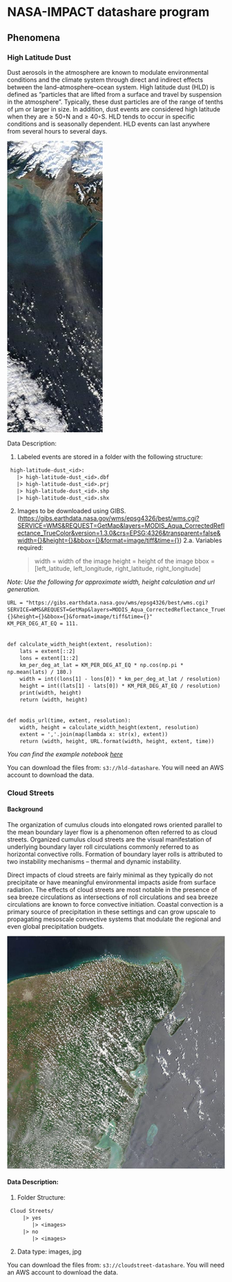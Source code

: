 # NASA-IMPACT datashare program



## Phenomena

### High Latitude Dust
Dust  aerosols  in  the  atmosphere  are  known  to  modulate environmental conditions and the climate system through direct and indirect effects between the land–atmosphere–ocean system. High latitude dust (HLD) is defined as ”particles that are lifted from a surface and travel by suspension in the atmosphere”. Typically, these dust particles are of the range of tenths of μm or larger in size. In addition,  dust events are considered high latitude when they are ≥ 50◦N and ≥ 40◦S. HLD  tends  to  occur  in  specific conditions and is seasonally dependent. HLD events can last anywhere from several hours to several days.

![High Latitude Dust Sample](/examples/hld_sample.jpg)

Data Description:
1. Labeled events are stored in a folder with the following structure:
  ```
   high-latitude-dust_<id>:
     |> high-latitude-dust_<id>.dbf
     |> high-latitude-dust_<id>.prj
     |> high-latitude-dust_<id>.shp
     |> high-latitude-dust_<id>.shx
  ```
2. Images to be downloaded using GIBS. (https://gibs.earthdata.nasa.gov/wms/epsg4326/best/wms.cgi?SERVICE=WMS&REQUEST=GetMap&layers=MODIS_Aqua_CorrectedReflectance_TrueColor&version=1.3.0&crs=EPSG:4326&transparent=false&width={}&height={}&bbox={}&format=image/tiff&time={})
2.a. Variables required:
     > width = width of the image
     > height = height of the image
     > bbox = [left_latitude, left_longitude, right_latitude, right_longitude]

*Note: Use the following for approximate width, height calculation and url generation.*

```
URL = "https://gibs.earthdata.nasa.gov/wms/epsg4326/best/wms.cgi?SERVICE=WMS&REQUEST=GetMap&layers=MODIS_Aqua_CorrectedReflectance_TrueColor&version=1.3.0&crs=EPSG:4326&transparent=false&width={}&height={}&bbox={}&format=image/tiff&time={}"
KM_PER_DEG_AT_EQ = 111.


def calculate_width_height(extent, resolution):
    lats = extent[::2]
    lons = extent[1::2]
    km_per_deg_at_lat = KM_PER_DEG_AT_EQ * np.cos(np.pi * np.mean(lats) / 180.)
    width = int((lons[1] - lons[0]) * km_per_deg_at_lat / resolution)
    height = int((lats[1] - lats[0]) * KM_PER_DEG_AT_EQ / resolution)
    print(width, height)
    return (width, height)


def modis_url(time, extent, resolution):
    width, height = calculate_width_height(extent, resolution)
    extent = ','.join(map(lambda x: str(x), extent))
    return (width, height, URL.format(width, height, extent, time))
```

*You can find the example notebook [here](/examples/url_generator.ipynb)*

You can download the files from: `s3://hld-datashare`. You will need an AWS account to download the data.

### Cloud Streets

#### Background

The organization of cumulus clouds into elongated rows oriented parallel to the mean boundary layer flow is a phenomenon often referred to as cloud streets. Organized cumulus cloud streets are the visual manifestation of underlying boundary layer roll circulations commonly referred to as horizontal convective rolls. Formation of boundary layer rolls is attributed to  two instability mechanisms – thermal and dynamic instability.

Direct impacts of cloud streets are fairly minimal as they typically do not precipitate or have meaningful environmental impacts aside from surface radiation.  The effects of cloud streets are most notable in the presence of sea breeze circulations as intersections of roll circulations and sea breeze circulations are known to force convective initiation.  Coastal convection is a primary source of precipitation in these settings and can grow upscale to propagating mesoscale convective systems that modulate the regional and even global precipitation budgets.

![Cloud Street Sample](/examples/cloudstreet_sample.jpg)


#### Data Description:

1. Folder Structure:
  ```
   Cloud Streets/
       |> yes
          |> <images>
       |> no
          |> <images>
  ```
2. Data type: images, jpg

You can download the files from: `s3://cloudstreet-datashare`. You will need an AWS account to download the data.
